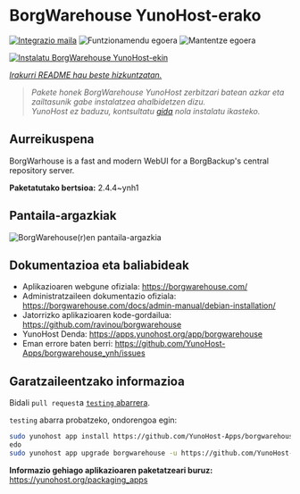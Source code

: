 <!--
Ohart ongi: README hau automatikoki sortu da <https://github.com/YunoHost/apps/tree/master/tools/readme_generator>ri esker
EZ editatu eskuz.
-->

# BorgWarehouse YunoHost-erako

[![Integrazio maila](https://apps.yunohost.org/badge/integration/borgwarehouse)](https://ci-apps.yunohost.org/ci/apps/borgwarehouse/)
![Funtzionamendu egoera](https://apps.yunohost.org/badge/state/borgwarehouse)
![Mantentze egoera](https://apps.yunohost.org/badge/maintained/borgwarehouse)

[![Instalatu BorgWarehouse YunoHost-ekin](https://install-app.yunohost.org/install-with-yunohost.svg)](https://install-app.yunohost.org/?app=borgwarehouse)

*[Irakurri README hau beste hizkuntzatan.](./ALL_README.md)*

> *Pakete honek BorgWarehouse YunoHost zerbitzari batean azkar eta zailtasunik gabe instalatzea ahalbidetzen dizu.*  
> *YunoHost ez baduzu, kontsultatu [gida](https://yunohost.org/install) nola instalatu ikasteko.*

## Aurreikuspena

BorgWarhouse is a fast and modern WebUI for a BorgBackup's central repository server. 


**Paketatutako bertsioa:** 2.4.4~ynh1

## Pantaila-argazkiak

![BorgWarehouse(r)en pantaila-argazkia](./doc/screenshots/screenshot.png)

## Dokumentazioa eta baliabideak

- Aplikazioaren webgune ofiziala: <https://borgwarehouse.com/>
- Administratzaileen dokumentazio ofiziala: <https://borgwarehouse.com/docs/admin-manual/debian-installation/>
- Jatorrizko aplikazioaren kode-gordailua: <https://github.com/ravinou/borgwarehouse>
- YunoHost Denda: <https://apps.yunohost.org/app/borgwarehouse>
- Eman errore baten berri: <https://github.com/YunoHost-Apps/borgwarehouse_ynh/issues>

## Garatzaileentzako informazioa

Bidali `pull request`a [`testing` abarrera](https://github.com/YunoHost-Apps/borgwarehouse_ynh/tree/testing).

`testing` abarra probatzeko, ondorengoa egin:

```bash
sudo yunohost app install https://github.com/YunoHost-Apps/borgwarehouse_ynh/tree/testing --debug
edo
sudo yunohost app upgrade borgwarehouse -u https://github.com/YunoHost-Apps/borgwarehouse_ynh/tree/testing --debug
```

**Informazio gehiago aplikazioaren paketatzeari buruz:** <https://yunohost.org/packaging_apps>

